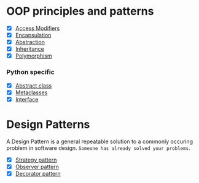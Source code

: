 # OOP principles and patterns

- [x] [Access Modifiers](https://github.com/M-krishna/OOP/tree/main/access_modifiers_python)
- [x] [Encapsulation](https://github.com/M-krishna/OOP/tree/main/encapsulation)
- [x] [Abstraction](https://github.com/M-krishna/OOP/tree/main/abstraction)
- [x] [Inheritance](https://github.com/M-krishna/OOP/tree/main/inheritance)
- [x] [Polymorphism](https://github.com/M-krishna/OOP/tree/main/polymorphism)

### Python specific
- [x] [Abstract class](https://github.com/M-krishna/OOP/tree/main/abstract_class_python)
- [x] [Metaclasses](https://github.com/M-krishna/OOP/tree/main/metaclass_python)
- [x] [Interface](https://github.com/M-krishna/OOP/tree/main/interface_python)

# Design Patterns
A Design Pattern is a general repeatable solution to a commonly occuring problem in software design. `Someone has already solved your problems`.

- [x] [Strategy pattern](https://github.com/M-krishna/OOP/tree/main/design_patterns/strategy_pattern)
- [x] [Observer pattern](https://github.com/M-krishna/OOP/tree/main/design_patterns/observer_pattern)
- [x] [Decorator pattern](https://github.com/M-krishna/OOP/tree/main/design_patterns/decorator_pattern)
